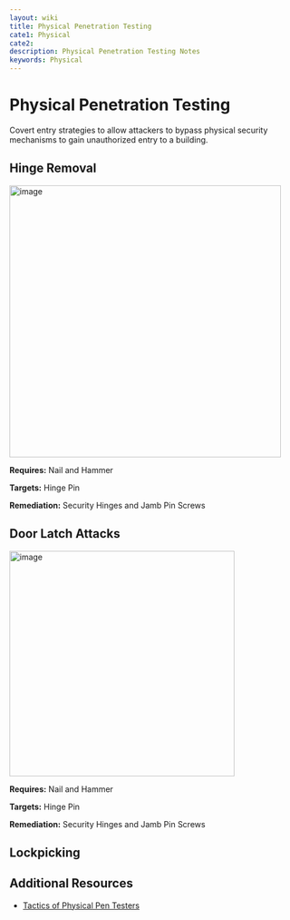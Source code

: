 ```yaml
---
layout: wiki
title: Physical Penetration Testing
cate1: Physical
cate2: 
description: Physical Penetration Testing Notes
keywords: Physical
---
```


# Physical Penetration Testing
Covert entry strategies to allow attackers to bypass physical security mechanisms to gain unauthorized entry to a building.

## Hinge Removal
<img width="479" alt="image" src="https://github.com/qwutony/qwutony.github.io/assets/45024645/8d23d3c1-313c-4ce8-9436-729007deac44">

**Requires:** Nail and Hammer

**Targets:** Hinge Pin

**Remediation:** Security Hinges and Jamb Pin Screws

## Door Latch Attacks
<img width="397" alt="image" src="https://github.com/qwutony/qwutony.github.io/assets/45024645/65c8cfc8-dc2c-4b31-9da5-9ba63733d5bb">

**Requires:** Nail and Hammer

**Targets:** Hinge Pin

**Remediation:** Security Hinges and Jamb Pin Screws

## Lockpicking


## Additional Resources
  - [Tactics of Physical Pen Testers](https://www.youtube.com/watch?v=VJ4FDOw9NcI)

